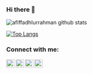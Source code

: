 ### Hi there 👋

<!--
**afiffadhlurrahman/afiffadhlurrahman** is a ✨ _special_ ✨ repository because its `README.md` (this file) appears on your GitHub profile.

Here are some ideas to get you started:

- 🔭 I’m currently working on ...
- 🌱 I’m currently learning ...
- 👯 I’m looking to collaborate on ...
- 🤔 I’m looking for help with ...
- 💬 Ask me about ...
- 📫 How to reach me: ...
- 😄 Pronouns: ...
- ⚡ Fun fact: ...
-->

![afiffadhlurrahman github stats](https://github-readme-stats.vercel.app/api?username=afiffadhlurrahman&hide=contribs,prs&show_icons=true&theme=vue&include_all_commits=true&count_private=true)

[![Top Langs](https://github-readme-stats.vercel.app/api/top-langs/?username=afiffadhlurrahman&layout=compact)](https://github.com/afiffadhlurrahman/github-readme-stats)

### Connect with me:
[<img align="left" alt="afiffadhlurrahman | YouTube" width="22px" src="https://cdn.jsdelivr.net/npm/simple-icons@v3/icons/youtube.svg" />][youtube]
[<img align="left" alt="afiffadhlurrahman | Twitter" width="22px" src="https://cdn.jsdelivr.net/npm/simple-icons@v3/icons/twitter.svg" />][twitter]
[<img align="left" alt="afiffadhlurrahman | LinkedIn" width="22px" src="https://cdn.jsdelivr.net/npm/simple-icons@v3/icons/linkedin.svg" />][linkedin]
[<img align="left" alt="afiffadhlurrahman | Instagram" width="22px" src="https://cdn.jsdelivr.net/npm/simple-icons@v3/icons/instagram.svg" />][instagram]

</br>
</br>

[youtube]: https://www.youtube.com/channel/UClj2rcaQqxkYM_wqt3oIhYw
[twitter]: https://twitter.com/
[linkedin]: https://www.linkedin.com/in/muhammad-afif-fadhlurrahman-9276761ab
[instagram]: https://www.instagram.com/afif.fadhlurrahman1/
